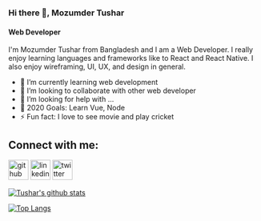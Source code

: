 ### Hi there 👋, Mozumder Tushar
#### Web Developer
I'm Mozumder Tushar from Bangladesh and I am a Web Developer. I really enjoy learning languages and frameworks like to React and React Native. I also enjoy wireframing, UI, UX, and design in general.

- 🌱 I’m currently learning web development
- 👯 I’m looking to collaborate with other web developer
- 🤔 I’m looking for help with ...
- 🥅 2020 Goals: Learn Vue, Node
- ⚡ Fun fact: I love to see movie and play cricket

## Connect with me:
[<img src='https://cdn.jsdelivr.net/npm/simple-icons@3.0.1/icons/github.svg' alt='github' height='40'>](https://github.com/https://github.com/mozumderTushar)  [<img src='https://cdn.jsdelivr.net/npm/simple-icons@3.0.1/icons/linkedin.svg' alt='linkedin' height='40'>](https://www.linkedin.com/in/https://www.linkedin.com/in/mayen-uddin-mozumder-a6659b1b1//)  [<img src='https://cdn.jsdelivr.net/npm/simple-icons@3.0.1/icons/twitter.svg' alt='twitter' height='40'>](https://twitter.com/https://twitter.com/MozumderTushar1)  

[![Tushar's github stats](https://github-readme-stats.vercel.app/api?username=mozumderTushar)](https://github.com/anuraghazra/github-readme-stats)

[![Top Langs](https://github-readme-stats.vercel.app/api/top-langs/?username=mozumderTushar&langs_count=8)](https://github.com/mozumderTushar/github-readme-stats)
<!--
**mozumderTushar/mozumderTushar** is a ✨ _special_ ✨ repository because its `README.md` (this file) appears on your GitHub profile.
-->


